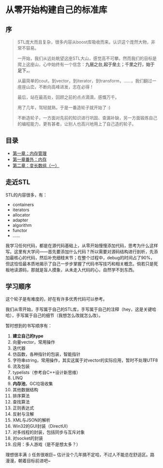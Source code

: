 # 从零开始构建自己的标准库

## 序

> STL庞大而且复杂，很多内容从boost库吸收而来。认识这个庞然大物，非常不容易。
>
> 一开始，我们从远处眺望这座STL大山，感觉高不可攀。然而我们的目标是爬上这座山，心中始终有一个信念：**九层之台,起于垒土；千里之行，始于足下，**。
>
> 从最简单的cout，到vector，到iterator，到transform，……，我们翻过一座座山峦，不断向高峰进发，志在必得！
>
> 最后，站在最高处，回顾之前的点点滴滴，感慨万千。
>
> 用了几年，驾轻就熟，于是一番造轮子就开始了 :)
>
> 不断造轮子，一方面对先前的知识进行巩固、查漏补缺，另一方面锻炼自己的编程能力，更有甚者，让别人也高兴地用上了自己造的轮子。

## 目录

- [第一章：内存管理](https://github.com/bajdcc/learnstl/blob/master/chapter/01/Memory.md)
- [第一章番外：内存](https://github.com/bajdcc/learnstl/blob/master/appendix/01/Memory.md)
- [第二章：变长数组（一）](https://github.com/bajdcc/learnstl/blob/master/chapter/02/Vector_I.md)

## 走近STL

STL的内容很多，有：

- containers
- iterators
- allocator
- adapter
- algorithm
- functor
- ……

我学习任何代码，都是在源代码基础上，从零开始慢慢添加代码，思考为什么这样写。这里有大学问——首先要添加什么代码？所以需要对源码结构进行剖析，先添加最核心的代码，然后补充细枝末节；在整个过程中，debug的时间占了90%，但这恰恰最本质地揭示了自己一步步掌握了代码书写技巧和相关概念。倘若只是死板地读源码，那就是盲人摸象，从未走入代码的心，自然学不到东西。

## 学习顺序

这个轮子是有难度的，好在有许多优秀代码可以参考。

我们从零开始，手写属于自己的STL库，手写属于自己的注释（hey，这是关键哈哈），手写属于自己的细节（我想怎么改就怎么改）。

暂时想到的书写顺序有：

1. **建立自己的type**
2. 向量vector，常用操作
3. 迭代器
4. 仿函数，各种指针的包装，智能指针
5. 字符串string，常用操作，其实这属于对vector的实际应用，暂时不处理UTF8
6. 流及包装
7. typelists（参考自C++设计新思维）
8. LINQ
9. **内存池**，GC垃圾收集
10. 其他数据结构
11. 排序算法
12. 查找算法
13. 正则表达式
14. 反射与注解
15. XML与JSON的解析
16. Win32的GUI封装（DirectUI）
17. 对多线程的封装，包括同步与互斥对象
18. 对socket的封装
19. 应用：多人游戏（是不是想太多？）

理想很丰满 :) 任务很艰巨~ 估计没个几年搞不定哈，不过人不能总在舒适区。路漫漫，朝着目标前进吧~